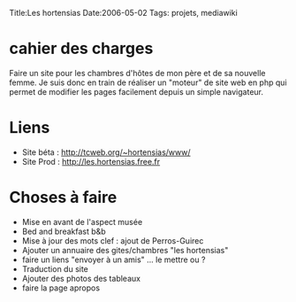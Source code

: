Title:Les hortensias
Date:2006-05-02
Tags: projets,  mediawiki

cahier des charges
==================

Faire un site pour les chambres d'hôtes de mon père et de sa nouvelle
femme. Je suis donc en train de réaliser un "moteur" de site web en php
qui permet de modifier les pages facilement depuis un simple navigateur.

Liens
=====

-   Site béta : <http://tcweb.org/~hortensias/www/>
-   Site Prod : <http://les.hortensias.free.fr>

Choses à faire
==============

-   Mise en avant de l'aspect musée
-   Bed and breakfast b&b
-   Mise à jour des mots clef : ajout de Perros-Guirec
-   Ajouter un annuaire des gites/chambres "les hortensias"
-   faire un liens "envoyer à un amis" ... le mettre ou ?
-   Traduction du site
-   Ajouter des photos des tableaux
-   faire la page apropos


